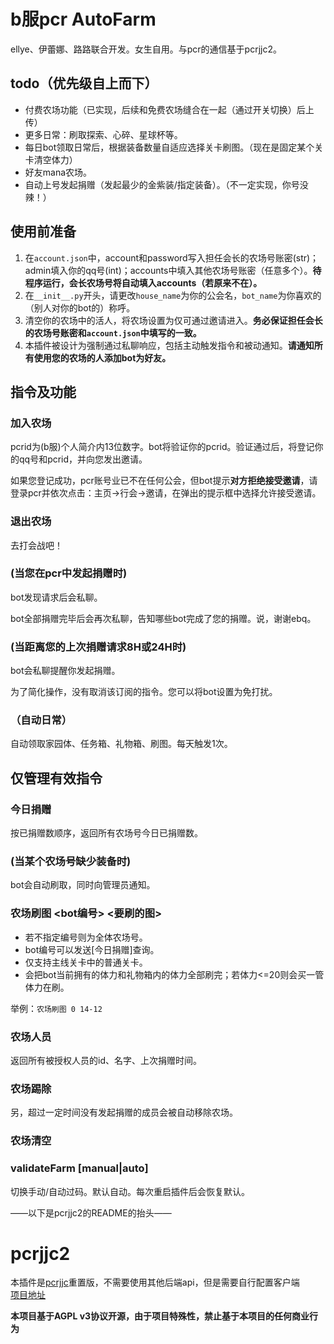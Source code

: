# b服pcr AutoFarm
ellye、伊蕾娜、路路联合开发。女生自用。与pcr的通信基于pcrjjc2。

## todo（优先级自上而下）
- 付费农场功能（已实现，后续和免费农场缝合在一起（通过开关切换）后上传）
- 更多日常：刷取探索、心碎、星球杯等。
- 每日bot领取日常后，根据装备数量自适应选择关卡刷图。（现在是固定某个关卡清空体力）
- 好友mana农场。
- 自动上号发起捐赠（发起最少的金紫装/指定装备）。（不一定实现，你号没辣！）


## 使用前准备

1. 在```account.json```中，account和password写入担任会长的农场号账密(str)；admin填入你的qq号(int)；accounts中填入其他农场号账密（任意多个）。**待程序运行，会长农场号将自动填入accounts（若原来不在）。**
2. 在```__init__.py```开头，请更改```house_name```为你的公会名，```bot_name```为你喜欢的（别人对你的bot的）称呼。
3. 清空你的农场中的活人，将农场设置为仅可通过邀请进入。**务必保证担任会长的农场号账密和```account.json```中填写的一致。**
4. 本插件被设计为强制通过私聊响应，包括主动触发指令和被动通知。**请通知所有使用您的农场的人添加bot为好友。**


## 指令及功能
### 加入农场 <pcrid>
pcrid为(b服)个人简介内13位数字。bot将验证你的pcrid。验证通过后，将登记你的qq号和pcrid，并向您发出邀请。

如果您登记成功，pcr账号业已不在任何公会，但bot提示**对方拒绝接受邀请**，请登录pcr并依次点击：主页->行会->邀请，在弹出的提示框中选择允许接受邀请。

### 退出农场
去打会战吧！

### (当您在pcr中发起捐赠时)
bot发现请求后会私聊。

bot全部捐赠完毕后会再次私聊，告知哪些bot完成了您的捐赠。说，谢谢ebq。

### (当距离您的上次捐赠请求8H或24H时)
bot会私聊提醒你发起捐赠。

为了简化操作，没有取消该订阅的指令。您可以将bot设置为免打扰。

### （自动日常）
自动领取家园体、任务箱、礼物箱、刷图。每天触发1次。

## 仅管理有效指令

### 今日捐赠
按已捐赠数顺序，返回所有农场号今日已捐赠数。

###  (当某个农场号缺少装备时)
bot会自动刷取，同时向管理员通知。

### 农场刷图 <bot编号> <要刷的图>
- 若不指定编号则为全体农场号。
- bot编号可以发送[今日捐赠]查询。
- 仅支持主线关卡中的普通关卡。
- 会把bot当前拥有的体力和礼物箱内的体力全部刷完；若体力<=20则会买一管体力在刷。

举例：```农场刷图 0 14-12```

### 农场人员
返回所有被授权人员的id、名字、上次捐赠时间。

### 农场踢除 <pcrid>
另，超过一定时间没有发起捐赠的成员会被自动移除农场。

### 农场清空

### validateFarm [manual|auto]
切换手动/自动过码。默认自动。每次重启插件后会恢复默认。


——以下是pcrjjc2的README的抬头——

# pcrjjc2

本插件是[pcrjjc](https://github.com/lulu666lulu/pcrjjc)重置版，不需要使用其他后端api，但是需要自行配置客户端  
[项目地址](https://github.com/qq1176321897/pcrjjc2)

**本项目基于AGPL v3协议开源，由于项目特殊性，禁止基于本项目的任何商业行为**
